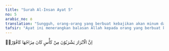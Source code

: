 ```yaml
---
title: "Surah Al-Insan Ayat 5"
no: 5
arabic_no: ٥
translation: "Sungguh, orang-orang yang berbuat kebajikan akan minum dari gelas (berisi minuman) yang campurannya adalah air kafur, "
tafsir: "Ayat ini menerangkan balasan Allah kepada orang yang berbuat kebajikan, yaitu berupa minuman dari gelas yang berisikan air yang campurannya adalah air kafur, yaitu nama suatu mata air di surga yang warnanya putih, baunya sedap, dan rasanya enak."
---
```

اِنَّ الْاَبْرَارَ يَشْرَبُوْنَ مِنْ كَأْسٍ كَانَ مِزَاجُهَا كَافُوْرًاۚ